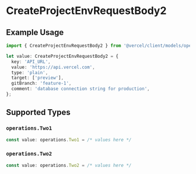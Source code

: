 # CreateProjectEnvRequestBody2

## Example Usage

```typescript
import { CreateProjectEnvRequestBody2 } from '@vercel/client/models/operations';

let value: CreateProjectEnvRequestBody2 = {
  key: 'API_URL',
  value: 'https://api.vercel.com',
  type: 'plain',
  target: ['preview'],
  gitBranch: 'feature-1',
  comment: 'database connection string for production',
};
```

## Supported Types

### `operations.Two1`

```typescript
const value: operations.Two1 = /* values here */
```

### `operations.Two2`

```typescript
const value: operations.Two2 = /* values here */
```
